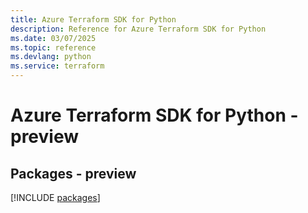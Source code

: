 ```yaml
---
title: Azure Terraform SDK for Python
description: Reference for Azure Terraform SDK for Python
ms.date: 03/07/2025
ms.topic: reference
ms.devlang: python
ms.service: terraform
---
```

# Azure Terraform SDK for Python - preview
## Packages - preview
[!INCLUDE [packages](terraform-index.md)]